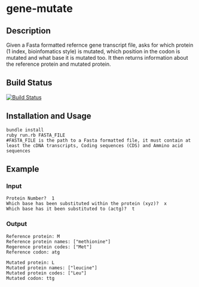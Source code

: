gene-mutate
===========

## Description
Given a Fasta formatted refernce gene transcript file, asks for which protein (1 index, bioinfomatics style) is mutated, which position in the codon is mutated and what base it is mutated too.  It then returns information about the reference protein and mutated protein.


## Build Status
[![Build Status](https://api.shippable.com/projects/5463158cc6f0803064f43668/badge?branchName=master)](https://app.shippable.com/projects/5463158cc6f0803064f43668/builds/latest)


## Installation and Usage

```shell
bundle install
ruby run.rb FASTA_FILE
#FASTA_FILE is the path to a Fasta formatted file, it must contain at least the cDNA transcripts, Coding sequences (CDS) and Ammino acid sequences
```

## Example
### Input
```shell
Protein Number?  1
Which base has been substituted within the protein (xyz)?  x
Which base has it been substituted to (actg)?  t
```

### Output
```shell
Reference protein: M
Reference protein names: ["methionine"]
Regerence protein codes: ["Met"]
Reference codon: atg

Mutated protein: L
Mutated protein names: ["leucine"]
Mutated protein codes: ["Leu"]
Mutated codon: ttg
```

